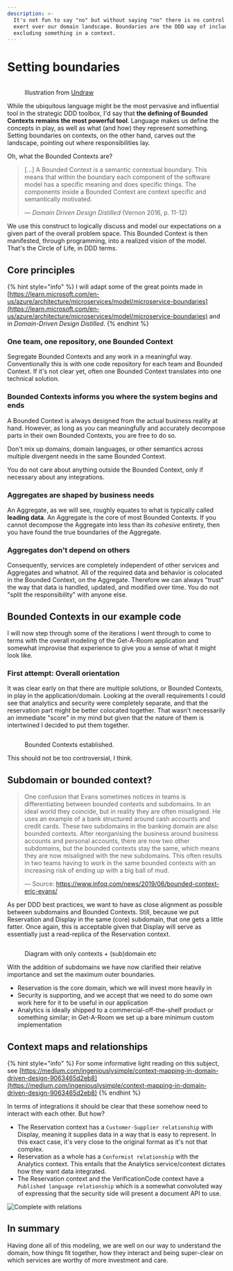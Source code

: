 ```yaml
---
description: >-
  It's not fun to say "no" but without saying "no" there is no control we can
  exert over our domain landscape. Boundaries are the DDD way of including or
  excluding something in a context.
---
```


# Setting boundaries

<figure><img src="../.gitbook/assets/undraw_circles_y7s2.png" alt=""><figcaption><p>Illustration from <a href="https://undraw.co/">Undraw</a></p></figcaption></figure>

While the ubiquitous language might be the most pervasive and influential tool in the strategic DDD toolbox, I'd say that **the defining of Bounded Contexts remains the most powerful tool**. Language makes us define the concepts in play, as well as what (and how) they represent something. Setting boundaries on contexts, on the other hand, carves out the landscape, pointing out where responsibilities lay.

Oh, what the Bounded Contexts are?

> \[...] A Bounded Context is a semantic contextual boundary. This means that within the boundary each component of the software model has a specific meaning and does specific things. The components inside a Bounded Context are context specific and semantically motivated.
>
> — _Domain Driven Design Distilled_ (Vernon 2016, p. 11-12)

We use this construct to logically discuss and model our expectations on a given part of the overall problem space. This Bounded Context is then manifested, through programming, into a realized vision of the model. That's the Circle of Life, in DDD terms.

## Core principles

{% hint style="info" %}
I will adapt some of the great points made in [https://learn.microsoft.com/en-us/azure/architecture/microservices/model/microservice-boundaries](https://learn.microsoft.com/en-us/azure/architecture/microservices/model/microservice-boundaries) and in _Domain-Driven Design Distilled_.
{% endhint %}

### One team, one repository, one Bounded Context

Segregate Bounded Contexts and any work in a meaningful way. Conventionally this is with one code repository for each team and Bounded Context. If it's not clear yet, often one Bounded Context translates into one technical solution.

### Bounded Contexts informs you where the system begins and ends

A Bounded Context is always designed from the actual business reality at hand. However, as long as you can meaningfully and accurately decompose parts in their own Bounded Contexts, you are free to do so.

Don't mix up domains, domain languages, or other semantics across multiple divergent needs in the same Bounded Context.

You do not care about anything outside the Bounded Context, only if necessary about any integrations.

### Aggregates are shaped by business needs

An Aggregate, as we will see, roughly equates to what is typically called **leading data**. An Aggregate is the core of most Bounded Contexts. If you cannot decompose the Aggregate into less than its _cohesive_ entirety, then you have found the true boundaries of the Aggregate.

### Aggregates don't depend on others

Consequently, services are completely independent of other services and Aggregates and whatnot. All of the required data and behavior is colocated in the Bounded Context, on the Aggregate. Therefore we can always "trust" the way that data is handled, updated, and modified over time. You do not "split the responsibility" with anyone else.

## Bounded Contexts in our example code

I will now step through some of the iterations I went through to come to terms with the overall modeling of the Get-A-Room application and somewhat improvise that experience to give you a sense of what it might look like.

### First attempt: Overall orientation

It was clear early on that there are multiple solutions, or Bounded Contexts, in play in the application/domain. Looking at the overall requirements I could see that analytics and security were completely separate, and that the reservation part might be better colocated together. That wasn't necessarily an immediate "score" in my mind but given that the nature of them is intertwined I decided to put them together.

<figure><img src="../.gitbook/assets/Get-A-Room Context Map 1.png" alt=""><figcaption><p>Bounded Contexts established.</p></figcaption></figure>

This should not be too controversial, I think.

## Subdomain or bounded context?

> One confusion that Evans sometimes notices in teams is differentiating between bounded contexts and subdomains. In an ideal world they coincide, but in reality they are often misaligned. He uses an example of a bank structured around cash accounts and credit cards. These two subdomains in the banking domain are also bounded contexts. After reorganising the business around business accounts and personal accounts, there are now two other subdomains, but the bounded contexts stay the same, which means they are now misaligned with the new subdomains. This often results in two teams having to work in the same bounded contexts with an increasing risk of ending up with a big ball of mud.
>
> — Source: https://www.infoq.com/news/2019/06/bounded-context-eric-evans/

As per DDD best practices, we want to have as close alignment as possible between subdomains and Bounded Contexts. Still, because we put Reservation and Display in the same (core) subdomain, that one gets a little fatter. Once again, this is acceptable given that Display will serve as essentially just a read-replica of the Reservation context.

<figure><img src="../.gitbook/assets/Get-A-Room Context Map 2.png" alt=""><figcaption><p>Diagram with only contexts + (sub)domain etc</p></figcaption></figure>

With the addition of subdomains we have now clarified their relative importance and set the maximum outer boundaries.

* Reservation is the core domain, which we will invest more heavily in
* Security is supporting, and we accept that we need to do some own work here for it to be useful in our application
* Analytics is ideally shipped to a commercial-off-the-shelf product or something similar; in Get-A-Room we set up a bare minimum custom implementation&#x20;

## Context maps and relationships

{% hint style="info" %}
For some informative light reading on this subject, see [https://medium.com/ingeniouslysimple/context-mapping-in-domain-driven-design-9063465d2eb8](https://medium.com/ingeniouslysimple/context-mapping-in-domain-driven-design-9063465d2eb8)
{% endhint %}

In terms of integrations it should be clear that these somehow need to interact with each other. But how?

* The Reservation context has a `Customer-Supplier relationship` with Display, meaning it supplies data in a way that is easy to represent. In this exact case, it's very close to the original format as it's not that complex.
* Reservation as a whole has a `Conformist relationship` with the Analytics context. This entails that the Analytics service/context dictates how they want data integrated.
* The Reservation context and the VerificationCode context have a `Published language relationship` which is a somewhat convoluted way of expressing that the security side will present a document API to use.

![Complete with relations](<../.gitbook/assets/Get-A-Room Context Map.png>)

## In summary

Having done all of this modeling, we are well on our way to understand the domain, how things fit together, how they interact and being super-clear on which services are worthy of more investment and care.
